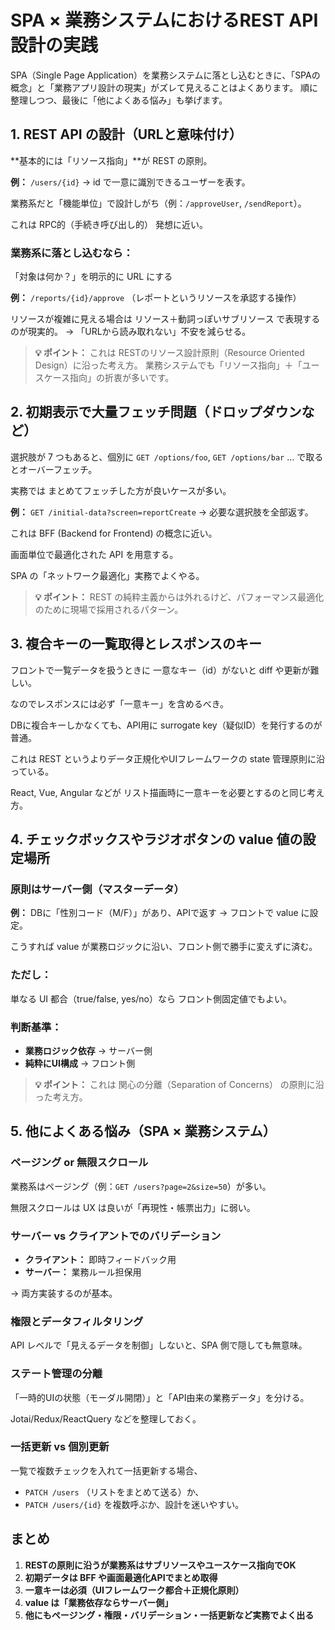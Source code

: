 # SPA × 業務システムにおけるREST API設計の実践

SPA（Single Page Application）を業務システムに落とし込むときに、「SPAの概念」と「業務アプリ設計の現実」がズレて見えることはよくあります。
順に整理しつつ、最後に「他によくある悩み」も挙げます。

## 1. REST API の設計（URLと意味付け）

**基本的には「リソース指向」**が REST の原則。

**例：** `/users/{id}` → id で一意に識別できるユーザーを表す。

業務系だと「機能単位」で設計しがち（例：`/approveUser`, `/sendReport`）。

これは RPC的（手続き呼び出し的） 発想に近い。

### 業務系に落とし込むなら：

「対象は何か？」を明示的に URL にする

**例：** `/reports/{id}/approve` （レポートというリソースを承認する操作）

リソースが複雑に見える場合は リソース＋動詞っぽいサブリソース で表現するのが現実的。
→ 「URLから読み取れない」不安を減らせる。

> **💡 ポイント：** これは RESTのリソース設計原則（Resource Oriented Design）に沿った考え方。
> 業務システムでも「リソース指向」＋「ユースケース指向」の折衷が多いです。

## 2. 初期表示で大量フェッチ問題（ドロップダウンなど）

選択肢が 7 つもあると、個別に `GET /options/foo`, `GET /options/bar` … で取るとオーバーフェッチ。

実務では まとめてフェッチした方が良いケースが多い。

**例：** `GET /initial-data?screen=reportCreate` → 必要な選択肢を全部返す。

これは BFF (Backend for Frontend) の概念に近い。

画面単位で最適化された API を用意する。

SPA の「ネットワーク最適化」実務でよくやる。

> **💡 ポイント：** REST の純粋主義からは外れるけど、パフォーマンス最適化のために現場で採用されるパターン。

## 3. 複合キーの一覧取得とレスポンスのキー

フロントで一覧データを扱うときに 一意なキー（id）がないと diff や更新が難しい。

なのでレスポンスには必ず「一意キー」を含めるべき。

DBに複合キーしかなくても、API用に surrogate key（疑似ID）を発行するのが普通。

これは REST というよりデータ正規化やUIフレームワークの state 管理原則に沿っている。

React, Vue, Angular などが リスト描画時に一意キーを必要とするのと同じ考え方。

## 4. チェックボックスやラジオボタンの value 値の設定場所

### 原則はサーバー側（マスターデータ）

**例：** DBに「性別コード（M/F）」があり、APIで返す → フロントで value に設定。

こうすれば value が業務ロジックに沿い、フロント側で勝手に変えずに済む。

### ただし：

単なる UI 都合（true/false, yes/no）なら フロント側固定値でもよい。

### 判断基準：

- **業務ロジック依存** → サーバー側
- **純粋にUI構成** → フロント側

> **💡 ポイント：** これは 関心の分離（Separation of Concerns） の原則に沿った考え方。

## 5. 他によくある悩み（SPA × 業務システム）

### ページング or 無限スクロール

業務系はページング（例：`GET /users?page=2&size=50`）が多い。

無限スクロールは UX は良いが「再現性・帳票出力」に弱い。

### サーバー vs クライアントでのバリデーション

- **クライアント：** 即時フィードバック用
- **サーバー：** 業務ルール担保用

→ 両方実装するのが基本。

### 権限とデータフィルタリング

API レベルで「見えるデータを制御」しないと、SPA 側で隠しても無意味。

### ステート管理の分離

「一時的UIの状態（モーダル開閉）」と「API由来の業務データ」を分ける。

Jotai/Redux/ReactQuery などを整理しておく。

### 一括更新 vs 個別更新

一覧で複数チェックを入れて一括更新する場合、

- `PATCH /users` （リストをまとめて送る）か、
- `PATCH /users/{id}` を複数呼ぶか、設計を迷いやすい。

## まとめ

1. **RESTの原則に沿うが業務系はサブリソースやユースケース指向でOK**
2. **初期データは BFF や画面最適化APIでまとめ取得**
3. **一意キーは必須（UIフレームワーク都合＋正規化原則）**
4. **value は「業務依存ならサーバー側」**
5. **他にもページング・権限・バリデーション・一括更新など実務でよく出る**
